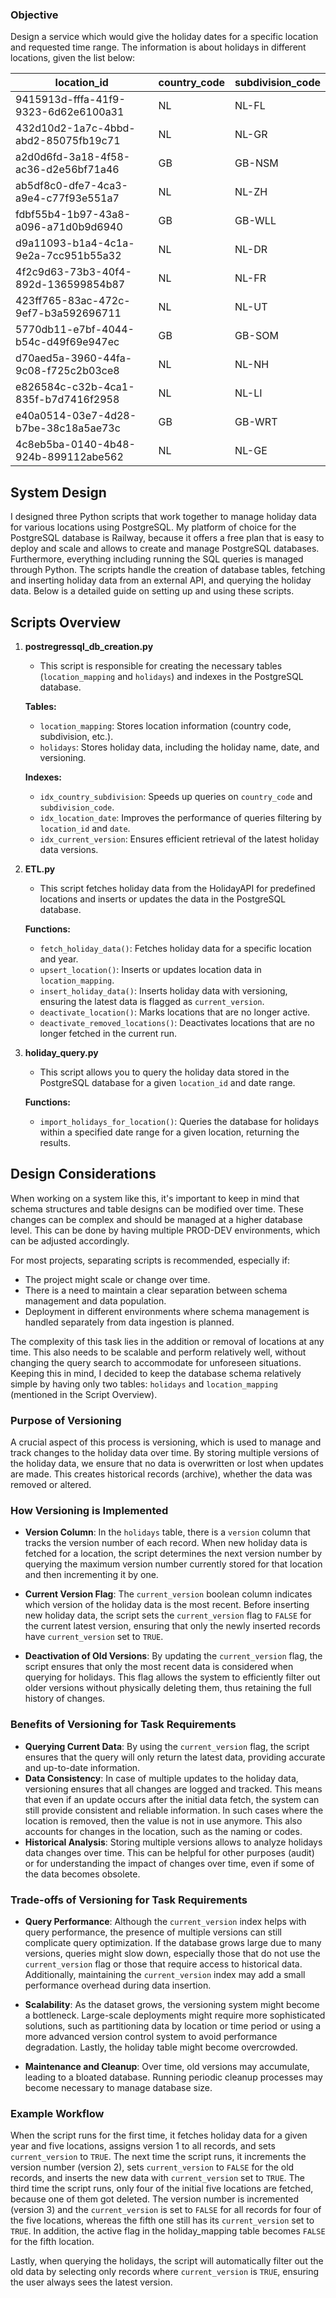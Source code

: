 ### Objective

Design a service which would give the holiday dates for a specific location and requested time range. The information is about holidays in different locations, given the list below:

| location_id                               | country_code | subdivision_code |
|-------------------------------------------|--------------|------------------|
| 9415913d-fffa-41f9-9323-6d62e6100a31       | NL           | NL-FL            |
| 432d10d2-1a7c-4bbd-abd2-85075fb19c71       | NL           | NL-GR            |
| a2d0d6fd-3a18-4f58-ac36-d2e56bf71a46       | GB           | GB-NSM           |
| ab5df8c0-dfe7-4ca3-a9e4-c77f93e551a7       | NL           | NL-ZH            |
| fdbf55b4-1b97-43a8-a096-a71d0b9d6940       | GB           | GB-WLL           |
| d9a11093-b1a4-4c1a-9e2a-7cc951b55a32       | NL           | NL-DR            |
| 4f2c9d63-73b3-40f4-892d-136599854b87       | NL           | NL-FR            |
| 423ff765-83ac-472c-9ef7-b3a592696711       | NL           | NL-UT            |
| 5770db11-e7bf-4044-b54c-d49f69e947ec       | GB           | GB-SOM           |
| d70aed5a-3960-44fa-9c08-f725c2b03ce8       | NL           | NL-NH            |
| e826584c-c32b-4ca1-835f-b7d7416f2958       | NL           | NL-LI            |
| e40a0514-03e7-4d28-b7be-38c18a5ae73c       | GB           | GB-WRT           |
| 4c8eb5ba-0140-4b48-924b-899112abe562       | NL           | NL-GE            |

## System Design

I designed three Python scripts that work together to manage holiday data for various locations using PostgreSQL. My platform of choice for the PostgreSQL database is Railway, because it offers a free plan that is easy to deploy and scale and allows to create and manage PostgreSQL databases. Furthermore, everything including running the SQL queries is managed through Python. The scripts handle the creation of database tables, fetching and inserting holiday data from an external API, and querying the holiday data. Below is a detailed guide on setting up and using these scripts.

## Scripts Overview

1. **postregressql_db_creation.py**
   - This script is responsible for creating the necessary tables (`location_mapping` and `holidays`) and indexes in the PostgreSQL database.

   **Tables:**
   - `location_mapping`: Stores location information (country code, subdivision, etc.).
   - `holidays`: Stores holiday data, including the holiday name, date, and versioning.

   **Indexes:**
   - `idx_country_subdivision`: Speeds up queries on `country_code` and `subdivision_code`.
   - `idx_location_date`: Improves the performance of queries filtering by `location_id` and `date`.
   - `idx_current_version`: Ensures efficient retrieval of the latest holiday data versions.

2. **ETL.py**
   - This script fetches holiday data from the HolidayAPI for predefined locations and inserts or updates the data in the PostgreSQL database.

   **Functions:**
   - `fetch_holiday_data()`: Fetches holiday data for a specific location and year.
   - `upsert_location()`: Inserts or updates location data in `location_mapping`.
   - `insert_holiday_data()`: Inserts holiday data with versioning, ensuring the latest data is flagged as `current_version`.
   - `deactivate_location()`: Marks locations that are no longer active.
   - `deactivate_removed_locations()`: Deactivates locations that are no longer fetched in the current run.

3. **holiday_query.py**
   - This script allows you to query the holiday data stored in the PostgreSQL database for a given `location_id` and date range.

   **Functions:**
   - `import_holidays_for_location()`: Queries the database for holidays within a specified date range for a given location, returning the results.

## Design Considerations

When working on a system like this, it's important to keep in mind that schema structures and table designs can be modified over time. These changes can be complex and should be managed at a higher database level. This can be done by having multiple PROD-DEV environments, which can be adjusted accordingly.

For most projects, separating scripts is recommended, especially if:

- The project might scale or change over time.
- There is a need to maintain a clear separation between schema management and data population.
- Deployment in different environments where schema management is handled separately from data ingestion is planned.

The complexity of this task lies in the addition or removal of locations at any time. This also needs to be scalable and perform relatively well, without changing the query search to accommodate for unforeseen situations. Keeping this in mind, I decided to keep the database schema relatively simple by having only two tables: `holidays` and `location_mapping` (mentioned in the Script Overview).

### Purpose of Versioning

A crucial aspect of this process is versioning, which is used to manage and track changes to the holiday data over time. By storing multiple versions of the holiday data, we ensure that no data is overwritten or lost when updates are made. This creates historical records (archive), whether the data was removed or altered.

### How Versioning is Implemented

- **Version Column**: In the `holidays` table, there is a `version` column that tracks the version number of each record. When new holiday data is fetched for a location, the script determines the next version number by querying the maximum version number currently stored for that location and then incrementing it by one.

- **Current Version Flag**: The `current_version` boolean column indicates which version of the holiday data is the most recent. Before inserting new holiday data, the script sets the `current_version` flag to `FALSE` for the current latest version, ensuring that only the newly inserted records have `current_version` set to `TRUE`.

- **Deactivation of Old Versions**: By updating the `current_version` flag, the script ensures that only the most recent data is considered when querying for holidays. This flag allows the system to efficiently filter out older versions without physically deleting them, thus retaining the full history of changes.

### Benefits of Versioning for Task Requirements

- **Querying Current Data**: By using the `current_version` flag, the script ensures that the query will only return the latest data, providing accurate and up-to-date information.
- **Data Consistency**: In case of multiple updates to the holiday data, versioning ensures that all changes are logged and tracked. This means that even if an update occurs after the initial data fetch, the system can still provide consistent and reliable information. In such cases where the location is removed, then the value is not in use anymore. This also accounts for changes in the location, such as the naming or codes.
- **Historical Analysis**: Storing multiple versions allows to analyze holidays data changes over time. This can be helpful for other purposes (audit) or for understanding the impact of changes over time, even if some of the data becomes obsolete.

### Trade-offs of Versioning for Task Requirements

- **Query Performance**: Although the `current_version` index helps with query performance, the presence of multiple versions can still complicate query optimization. If the database grows large due to many versions, queries might slow down, especially those that do not use the `current_version` flag or those that require access to historical data. Additionally, maintaining the `current_version` index may add a small performance overhead during data insertion.

- **Scalability**: As the dataset grows, the versioning system might become a bottleneck. Large-scale deployments might require more sophisticated solutions, such as partitioning data by location or time period or using a more advanced version control system to avoid performance degradation. Lastly, the holiday table might become overcrowded.

- **Maintenance and Cleanup**: Over time, old versions may accumulate, leading to a bloated database. Running periodic cleanup processes may become necessary to manage database size.

### Example Workflow

When the script runs for the first time, it fetches holiday data for a given year and five locations, assigns version 1 to all records, and sets `current_version` to `TRUE`. The next time the script runs, it increments the version number (version 2), sets `current_version` to `FALSE` for the old records, and inserts the new data with `current_version` set to `TRUE`. The third time the script runs, only four of the initial five locations are fetched, because one of them got deleted. The version number is incremented (version 3) and the `current_version` is set to `FALSE` for all records for four of the five locations, whereas the fifth one still has its `current_version` set to `TRUE`. In addition, the active flag in the holiday_mapping table becomes `FALSE` for the fifth location.

Lastly, when querying the holidays, the script will automatically filter out the old data by selecting only records where `current_version` is `TRUE`, ensuring the user always sees the latest version.
